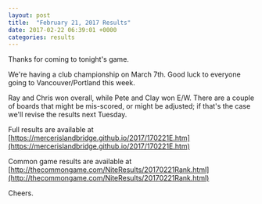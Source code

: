 ```yaml
---
layout: post
title:  "February 21, 2017 Results"
date: 2017-02-22 06:39:01 +0000
categories: results
---
```

Thanks for coming to tonight's game.

We're having a club championship on March 7th. Good luck to everyone going to Vancouver/Portland this week.

Ray and Chris won overall, while Pete and Clay won E/W. There are a couple of boards that might be mis-scored, or might be adjusted; if that's the case we'll revise the results next Tuesday.

Full results are available at [https://mercerislandbridge.github.io/2017/170221E.htm](https://mercerislandbridge.github.io/2017/170221E.htm)

Common game results are available at [http://thecommongame.com/NiteResults/20170221Rank.html](http://thecommongame.com/NiteResults/20170221Rank.html)

Cheers.
